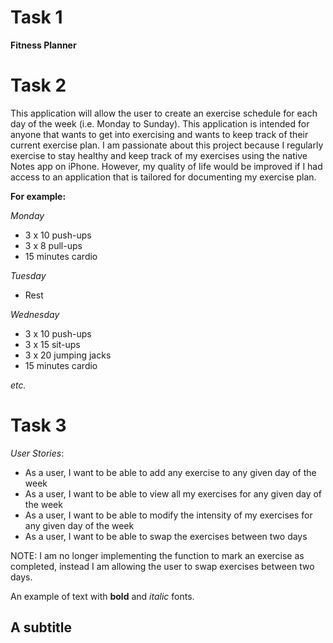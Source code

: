 # Task 1

**Fitness Planner**

# Task 2

This application will allow the user to create an exercise schedule for each day of the week (i.e. Monday to Sunday).
This application is intended for anyone that wants to get into exercising and wants to keep track of their
current exercise plan. I am passionate about this project because I regularly exercise to stay healthy and keep track 
of my exercises using the native Notes app on iPhone. However, my quality of life would be improved if I had access to 
an application that is tailored for documenting my exercise plan. 

**For example:**

*Monday*
- 3 x 10 push-ups 
- 3 x 8 pull-ups 
- 15 minutes cardio 

*Tuesday*
- Rest

*Wednesday*
- 3 x 10 push-ups 
- 3 x 15 sit-ups 
- 3 x 20 jumping jacks
- 15 minutes cardio 

*etc.*


# Task 3

*User Stories*:
- As a user, I want to be able to add any exercise to any given day of the week
- As a user, I want to be able to view all my exercises for any given day of the week
- As a user, I want to be able to modify the intensity of my exercises for any given day of the week
- As a user, I want to be able to swap the exercises between two days

NOTE: I am no longer implementing the function to mark an exercise as completed,
instead I am allowing the user to swap exercises between two days. 

An example of text with **bold** and *italic* fonts. 

## A subtitle